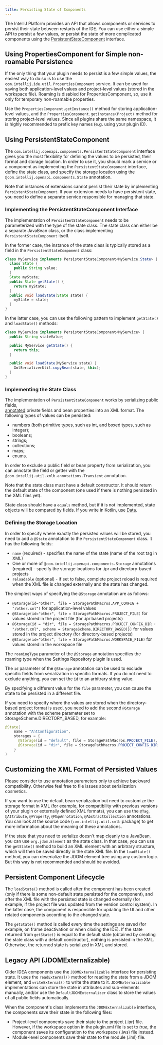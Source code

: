 ```yaml
---
title: Persisting State of Components
---
```



The IntelliJ Platform provides an API that allows components or services to persist their state between restarts of the IDE.
You can use either a simple API to persist a few values, or persist the state of more complicated components using the 
[PersistentStateComponent](https://github.com/JetBrains/intellij-community/tree/master/platform/core-api/src/com/intellij/openapi/components/PersistentStateComponent.java) 
interface.

## Using PropertiesComponent for Simple non-roamable Persistence

If the only thing that your plugin needs to persist is a few simple values, the easiest way to do so is to use the ```com.intellij.ide.util.PropertiesComponent``` service. It can be used for saving both application-level values and project-level values (stored in the workspace file). Roaming is disabled for PropertiesComponent, so, use it only for temporary non-roamable properties.

Use the ```PropertiesComponent.getInstance()``` method for storing application-level values, and the ```PropertiesComponent.getInstance(Project)``` method for storing project-level values.
Since all plugins share the same namespace, it is highly recommended to prefix key names (e.g. using your plugin ID).

## Using PersistentStateComponent

The ```com.intellij.openapi.components.PersistentStateComponent``` interface gives you the most flexibility for defining the values to be persisted, their format and storage location. In order to use it, you should mark a service or a component as implementing the ```PersistentStateComponent``` interface, define the state class, and specify the storage location using the ```@com.intellij.openapi.components.State``` annotation.

Note that instances of extensions cannot persist their state by implementing ```PersistentStateComponent```. If your extension needs to have persistent state, you need to define a separate service responsible for managing that state.

### Implementing the PersistentStateComponent Interface

The implementation of ```PersistentStateComponent``` needs to be parameterized with the type of the state class. The state class can either be a separate JavaBean class, or the class implementing ```PersistentStateComponent``` itself.

In the former case, the instance of the state class is typically stored as a field in the ```PersistentStateComponent``` class:

```java
class MyService implements PersistentStateComponent<MyService.State> {
  class State {
    public String value;
  }
  State myState;
  public State getState() {
    return myState;
  }
  public void loadState(State state) {
    myState = state;
  }
}
```

In the latter case, you can use the following pattern to implement ```getState()``` and ```loadState()``` methods:

```java
class MyService implements PersistentStateComponent<MyService> {
  public String stateValue;

  public MyService getState() {
    return this;
  }

  public void loadState(MyService state) {
    XmlSerializerUtil.copyBean(state, this);
  }
}
```

### Implementing the State Class

The implementation of ```PersistentStateComponent``` works by serializing public fields,  
[annotated](https://github.com/JetBrains/intellij-community/tree/master/platform/util/src/com/intellij/util/xmlb/annotations) 
private fields and bean properties into an XML format. The following types of values can be persisted:

*  numbers (both primitive types, such as int, and boxed types, such as Integer);
*  booleans;
*  strings;
*  collections;
*  maps;
*  enums.

In order to exclude a public field or bean property from serialization, you can annotate the field or getter with the ```@com.intellij.util.xmlb.annotations.Transient``` annotation.

Note that the state class must have a default constructor. 
It should return the default state of the component (one used if there is nothing persisted in the XML files yet).

State class should have a ```equals``` method, but if it is not implemented, state objects will be compared by fields. 
If you write in Kotlin, use [Data](http://kotlinlang.org/docs/reference/data-classes.html).

### Defining the Storage Location

In order to specify where exactly the persisted values wiil be stored, you need to add a ```@State``` annotation to the ```PersistentStateComponent``` class. 
It has the following fields:

* ```name``` (required) - specifies the name of the state (name of the root tag in XML)
* One or more of ```@com.intellij.openapi.components.Storage``` annotations (required) - specify the storage locations for .ipr and  directory-based projects
* ```reloadable``` (optional) - if set to false, complete project reload is required when the XML file is changed externally and the state has changed.

The simplest ways of specifying the ```@Storage``` annotation are as follows:

* ```@Storage(id="other", file = StoragePathMacros.APP_CONFIG + "/other.xml")``` for application-level values
* ```@Storage(id="other", file = StoragePathMacros.PROJECT_FILE)``` for values stored in the project file (for .ipr based projects)
* ```@Storage(id = "dir", file = StoragePathMacros.PROJECT_CONFIG_DIR + "/other.xml", scheme = StorageScheme.DIRECTORY_BASED)})``` for values stored in the project directory (for directory-based projects)
* ```@Storage(id="other", file = StoragePathMacros.WORKSPACE_FILE)``` for values stored in the workspace file

The ```roamingType``` parameter of the ```@Storage``` annotation specifies the roaming type when the Settings Repository plugin is used.

The ```id``` parameter of the ```@Storage``` annotation can be used to exclude specific fields from serialization in specific formats. 
If you do not need to exclude anything, you can set the ```id``` to an arbitrary string value.

By specifying a different value for the ```file``` parameter, you can cause the state to be persisted in a different file.

If you need to specify where the values are stored when the directory-based project format is used, you need to add the second ```@Storage``` annotation with the scheme parameter set to StorageScheme.DIRECTORY_BASED, for example:


```java
@State(
    name = "AntConfiguration",
    storages = {
      @Storage(id = "default", file = StoragePathMacros.PROJECT_FILE),
      @Storage(id = "dir", file = StoragePathMacros.PROJECT_CONFIG_DIR + "/ant.xml", scheme = StorageScheme.DIRECTORY_BASED)
    }
)
```

## Customizing the XML Format of Persisted Values

Please consider to use annotation parameters only to achieve backward compatibility. 
Otherwise feel free to file issues about serialization cosmetics.

If you want to use the default bean serialization but need to customize the storage format in XML (for example, for compatibility with previous versions of your plugin or externally defined XML formats), you can use the ```@Tag```, ```@Attribute```, ```@Property```, ```@MapAnnotation```, ```@AbstractCollection``` annotations. 
You can look at the source code (```com.intellij.util.xmlb``` package) to get more information about the meaning of these annotations.

If the state that you need to serialize doesn't map cleanly to a JavaBean, you can use ```org.jdom.Element``` as the state class. 
In that case, you can use the ```getState()``` method to build an XML element with an arbitrary structure, which will then be saved directly in the state XML file. 
In the ```loadState()``` method, you can deserialize the JDOM element tree using any custom logic. 
But this way is not recommended and should be avoided.

## Persistent Component Lifecycle

The ```loadState()``` method is called after the component has been created (only if there is some non-default state persisted for the component), and after the XML file with the persisted state is changed externally (for example, if the project file was updated from the version control system). In the latter case, the component is responsible for updating the UI and other related components according to the changed state.

The ```getState()``` method is called every time the settings are saved (for example, on frame deactivation or when closing the IDE). If the state returned from ```getState()``` is equal to the default state (obtained by creating the state class with a default constructor), nothing is persisted in the XML. Otherwise, the returned state is serialized in XML and stored.

## Legacy API (JDOMExternalizable)

Older IDEA components use the ```JDOMExternalizable``` interface for persisting state. 
It uses the ```readExternal()``` method for reading the state from a JDOM element, and ```writeExternal()``` to write the state to it. 
```JDOMExternalizable``` implementations can store the state in attributes and sub-elements manually, and/or use the ```DefaultJDOMExternalizer``` class to store the values of all public fields automatically.

When the component's class implements the ```JDOMExternalizable``` interface, the components save their state in the following files:

* Project-level components save their state to the project (.ipr) file. However, if the workspace option in the plugin.xml file is set to _true_, the component saves its configuration to the workspace (.iws) file instead.
* Module-level components save their state to the module (.iml) file.